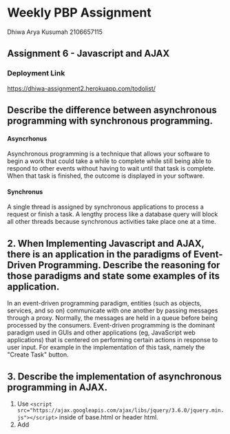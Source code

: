 # Weekly PBP Assignment
Dhiwa Arya Kusumah 
2106657115

## Assignment 6 - Javascript and AJAX
### Deployment Link
https://dhiwa-assignment2.herokuapp.com/todolist/

## Describe the difference between asynchronous programming with synchronous programming.
#### Asyncrhonus
Asynchronous programming is a technique that allows your software to begin a work that could take a while to complete while still being able to respond to other events without having to wait until that task is complete. When that task is finished, the outcome is displayed in your software.

#### Synchronus
A single thread is assigned by synchronous applications to process a request or finish a task. A lengthy process like a database query will block all other threads because synchronous activities take place one at a time.

## 2. When Implementing Javascript and AJAX, there is an application in the paradigms of Event-Driven Programming. Describe the reasoning for those paradigms and state some examples of its application.
In an event-driven programming paradigm, entities (such as objects, services, and so on) communicate with one another by passing messages through a proxy. Normally, the messages are held in a queue before being processed by the consumers.
Event-driven programming is the dominant paradigm used in GUIs and other applications (eg, JavaScript web applications) that is centered on performing certain actions in response to user input. For example in the implementation of this task, namely the "Create Task" button.

## 3. Describe the implementation of asynchronous programming in AJAX.
1. Use ```<script src="https://ajax.googleapis.com/ajax/libs/jquery/3.6.0/jquery.min.js"></script>``` inside of base.html or header html.
2. Add <script> inside html file to implement javascript.
3. Write AJAX syntax using JQuert in your script.
4. AJAX will listen to every request and response.
5. Each response or data will be processed asynchronously.
6. Allowing the page to show data without having it to resfresh.

## 4. Explain how you would implement the checklist above.
1. Create a new function into the views that allows it to return the data in json.
```ruby
def show_json(request):
    task = Task.objects.filter(user=request.user)
    return HttpResponse(serializers.serialize("json", task), content_type="application/json")
```
2. Add a new path for show_json
```ruby
 path('json/', show_json, name='show_json'),
```
3. Make a function to get the task to todolist.html
```ruby
function showJson(){
        $.get("/todolist/json/", function(data){
            for(i = 0; i < data.length; i++){
                addText(data[i].fields.title, data[i].fields.description, data[i].fields.is_finished, data[i].fields.date, data[i].fields.pk)
            }
        })
    }
```
4. Create a new create-task function for AJAX
```ruby
def create_task_ajax(request):
     if request.method == 'POST':
        title = request.POST.get('title')
        description = request.POST.get('description')
        user = request.user
        date = datetime.datetime.now()
        is_finished = False
        item = Task(title=title, description=description, user=user, date=date, is_finished=is_finished)
        item.save()
        return JsonResponse({"Message": "Task Success"},status=200)
```
5. Add new path for create_task_ajax
```ruby
 path('create/', create_task_ajax, name = 'create_task_ajax'),
```
6. Write a function in javascript that connects the modal to the create path and then allows it to be processed asynchronously
```ruby
function makeCards(){
        let text= "";
        $.ajax({
            url: "{% url 'todolist:show_todolist_json' %}",
            type: "GET",
            dataType: "json",
            success: function(data){
                for(let task of data){
                    text += `<div class="m-2 card p-2">
                        <p class="text font-weight-bold">Task : ${task.fields.title}</p>
                        <p>Description : ${task.fields.description}</p>
                        <p>Created : ${task.fields.date}</p>
                        <p>Status : 
                            <span class=" ${task.fields.is_finished ? 'text-danger unfinished':'text-success finished'}">
                                ${task.fields.is_finished ? 'Completed':'Unfinished'}
                            </span>
                        </p>
                        <button class="btn" ><a><i class="fa fa-trash"></i></a></button>
                        <input class='todolist-check' 
                                        type="checkbox" 
                                        id='${task.pk}' 
                                        value= '${task.pk}'
                                        name="finishbtn"
                                        ${task.fields.is_finished ?  'checked':''} 
                                        />             
                    </div>`             

                }
                $('#card-container').html(text);

            } ,
            error: function(data){
                console.log('Error Detected');
            }
        })}

    function submitForm(){
            $.ajax({
                type: "POST",
                url: "{% url 'todolist:create_task_ajax' %}",
                data: {
                    title: $("#inputTitle").val(),
                    description: $("#inputDescription").val(),
                    csrfmiddlewaretoken: "{{ csrf_token }}",
                  },
                dataType: "json",
                success: function(){
                    $("#modalForm").modal('hide')
                    makeCards()
                },
                error: function(error){
                    alert("error")
                }
            })
            return false;
        
    }
```

